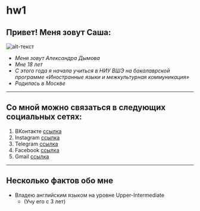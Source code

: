 # hw1
## Привет! Меня зовут Саша:
![alt-текст](https://pp.userapi.com/c631921/v631921832/2631a/BU88eCPTRoo.jpg)
- *Меня зовут Александра Дымова* 
- *Мне 18 лет* 
- *С этого года я начала учиться в НИУ ВШЭ на бакалаврской программе «Иностранные языки и межкультурная коммуникация»* 
- *Родилась в Москве*
*** 
## Со мной можно связаться в следующих социальных сетях:
1. ВКонтакте [ссылка](https://vk.com/sashdymova) 
2. Instagram [ссылка](https://www.instagram.com/sashdymova/) 
3. Telegram [ссылка](https://t.me/sashadymova)
4. Facebook [ссылка](https://www.facebook.com/sashdymova)
5. Gmail [ссылка](sashdymova@gmail.com)
***
## Несколько фактов обо мне 
+ Владею английским языком на уровне Upper-Intermediate 
    + (Учу его с 3 лет)   
